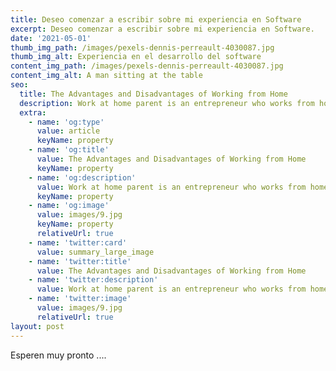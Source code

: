 ```yaml
---
title: Deseo comenzar a escribir sobre mi experiencia en Software
excerpt: Deseo comenzar a escribir sobre mi experiencia en Software.
date: '2021-05-01'
thumb_img_path: /images/pexels-dennis-perreault-4030087.jpg
thumb_img_alt: Experiencia en el desarrollo del software
content_img_path: /images/pexels-dennis-perreault-4030087.jpg
content_img_alt: A man sitting at the table
seo:
  title: The Advantages and Disadvantages of Working from Home
  description: Work at home parent is an entrepreneur who works from home
  extra:
    - name: 'og:type'
      value: article
      keyName: property
    - name: 'og:title'
      value: The Advantages and Disadvantages of Working from Home
      keyName: property
    - name: 'og:description'
      value: Work at home parent is an entrepreneur who works from home
      keyName: property
    - name: 'og:image'
      value: images/9.jpg
      keyName: property
      relativeUrl: true
    - name: 'twitter:card'
      value: summary_large_image
    - name: 'twitter:title'
      value: The Advantages and Disadvantages of Working from Home
    - name: 'twitter:description'
      value: Work at home parent is an entrepreneur who works from home
    - name: 'twitter:image'
      value: images/9.jpg
      relativeUrl: true
layout: post
---
```

Esperen muy pronto ....
